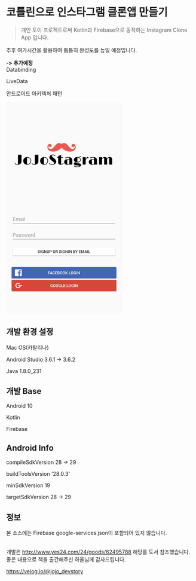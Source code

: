 코틀린으로 인스타그램 클론앱 만들기
=================
> 개인 토이 프로젝트로써 Kotlin과 Firebase으로 동작하는 Instagram Clone App 입니다.

추후 여가시간을 활용하여 틈틈히 완성도를 높일 예정입니다.

**-> 추가예정**
<br>
Databinding

LiveData

안드로이드 아키텍처 패턴 

<img src="/header.png" width="310">

## 개발 환경 설정

Mac OS(카탈리나)

Android Studio 3.6.1 -> 3.6.2

Java 1.8.0_231

## 개발 Base

Android 10

Kotlin

Firebase


## Android Info

compileSdkVersion 28 -> 29

buildToolsVersion '28.0.3'

minSdkVersion 19

targetSdkVersion 28 -> 29

## 정보

본 소스에는 Firebase google-services.json이 포함되어 있지 않습니다.

<br>개발은 http://www.yes24.com/24/goods/62495788 해당를 도서 참조했습니다.
<br>좋은 내용으로 책을 출간해주신 하울님께 감사드립니다.

https://velog.io/@jojo_devstory

